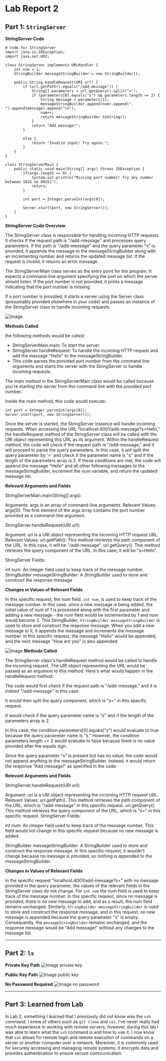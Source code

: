 # Lab Report 2
## Part 1: `StringServer`
__StringServer Code__
```
# code for StringServer
import java.io.IOException;
import java.net.URI;

class StringServer implements URLHandler {
    int num = 1;
    StringBuilder messageStringBuilder = new StringBuilder();
    
    public String handleRequest(URI url) {     
        if (url.getPath().equals("/add-message")) {
            String[] parameters = url.getQuery().split("=");
            if (parameters[0].equals("s") && parameters.length == 2) {
                String message = parameters[1];
                messageStringBuilder.append(num).append(". ").append(message).append("\n");
                num++;
                return messageStringBuilder.toString();
            }
            return "Add message!";
        }

        else {
            return "Invalid input! Try again.";
        }
    }
}

class StringServerMain {
    public static void main(String[] args) throws IOException {
        if(args.length == 0) {
            System.out.println("Missing port number! Try any number between 1024 to 49151");
            return;
        }

        int port = Integer.parseInt(args[0]);

        Server.start(port, new StringServer());
    }
}
```

__StringServer Code Overview__

The StringServer class is responsible for handling incoming HTTP requests. It checks if the request path is "/add-message" and processes query parameters. If the path is "/add-message" and the query parameter "s" is provided, it appends the message to the messageStringBuilder along with an incrementing number and returns the updated message list. If the request is invalid, it returns an error message.

The StringServerMain class serves as the entry point for the program. It expects a command-line argument specifying the port on which the server should listen. If the port number is not provided, it prints a message indicating that the port number is missing.

If a port number is provided, it starts a server using the Server class (presumably provided elsewhere in your code) and passes an instance of the StringServer class to handle incoming requests.



![Image](StringServerSS1.png)

__Methods Called__

the following methods would be called:

- StringServerMain.main: To start the server.
- StringServer.handleRequest: To handle the incoming HTTP request and add the message "Hello" to the messageStringBuilder.
- This code parses the provided port number from the command line arguments and starts the server with the StringServer to handle incoming requests.

The main method in the StringServerMain class would be called because you're starting the server from the command line with the provided port number.

Inside the main method, this code would execute:
```
int port = Integer.parseInt(args[0]);
Server.start(port, new StringServer());
```
Once the server is started, the StringServer instance will handle incoming requests. When accessing the URL "localhost:4001/add-message?s=Hello," the handleRequest method of the StringServer class will be called with the URI object representing this URL as its argument. Within the handleRequest method, the code will check if the request path is "/add-message," and it will proceed to parse the query parameters. In this case, it will split the query parameter by '=' and check if the parameter name is "s" and if the length of the parameters array is 2. If these conditions are met, the code will append the message "Hello" and all other following messages to the messageStringBuilder, increment the num variable, and return the updated message list.


__Relevant Arguments and Fields__

StringServerMain.main(String[] args):

Arguments: args is an array of command-line arguments.
Relevant Values:
args[0]: The first element of the args array contains the port number provided as a command-line argument.

StringServer.handleRequest(URI url):

Argument: url is a URI object representing the incoming HTTP request URL.
Relevant Values:
url.getPath(): This method retrieves the path component of the URL. In this case, it will be "/add-message".
url.getQuery(): This method retrieves the query component of the URL. In this case, it will be "s=Hello".

StringServer Fields:

int num: An integer field used to keep track of the message number.
StringBuilder messageStringBuilder: A StringBuilder used to store and construct the response message


__Changes in Values of Relevant Fields__

In this specific request, the num field, `int num`, is used to keep track of the message number. In this case, since a new message is being added, the initial value of num of 1 is processed along with the first parameter and adding a new message - the num field would be incremented by 1 and num would become 2. This StringBuilder, `StringBuilder messageStringBuilder` is used to store and construct the response message. When you add a new message to it, it appends the message and increments the message number. In this specific request, the message "Hello" would be appended, and the next message "How are you" is also appended.


![Image](StringServerSS2.png)
__Methods Called__

The StringServer class's handleRequest method would be called to handle the incoming request. The URI object representing the URL would be passed as an argument to this method.
Here's what would happen in the handleRequest method:

The code would first check if the request path is "/add-message," and it is indeed "/add-message" in this case.

It would then split the query component, which is "s=" in this specific request.

It would check if the query parameter name is "s" and if the length of the parameters array is 2.

In this case, the condition parameters[0].equals("s") would evaluate to true because the query parameter name is "s." However, the condition parameters.length == 2 would evaluate to false because there is no value provided after the equals sign.

Since the query parameter "s" is present but has no value, the code would not append anything to the messageStringBuilder. Instead, it would return the response "Add message!" as specified in the code.


__Relevant Arguments and Fields__

StringServer.handleRequest(URI url):

Argument: url is a URI object representing the incoming HTTP request URL.
Relevant Values:
url.getPath(): This method retrieves the path component of the URL, which is "/add-message" in this specific request.
url.getQuery(): This method retrieves the query component of the URL, which is "s=" in this specific request.
StringServer Fields:

int num: An integer field used to keep track of the message number. This field would not change in this specific request because no new message is added.

StringBuilder messageStringBuilder: A StringBuilder used to store and construct the response message. In this specific request, it wouldn't change because no message is provided, so nothing is appended to the messageStringBuilder.


__Changes in Values of Relevant Fields__

In the specific request "localhost:4001/add-message?s=" with no message provided in the query parameter, the values of the relevant fields in the StringServer class do not change. For `int num` the num field is used to keep track of the message number. In this specific request, since no message is provided, there is no new message to add, and as a result, the num field remains unchanged. Similarly, `StringBuilder messageStringBuilder` is used to store and construct the response message, and in this request, no new message is appended because the query parameter "s" is empty. Consequently, the `messageStringBuilder` remains unchanged, and the response message would be "Add message!" without any changes to the message list.

---
## Part 2: `ls`
__Private Key Path__
![Image private key](privatekey.png)

__Public Key Path__
![Image public key](publickey.png)

__No Password Required__
![Image no password](nopassword.png)

---
## Part 3: Learned from Lab
In Lab 2, something I learned that I previously did not know was the `ssh` command. I knew of others such as `git clone` and `cat`. I've never really had much experience in working with remote servers; however, during this lab I was able to learn what the `ssh` command is and how to use it. I now know that `ssh` allows for remote login and remote execution of commands on a server or another computer over a network. Moreover, it is commonly used for securely accessing and managing remote systems, it encrypts data and provides authentication to ensure secure communication.
